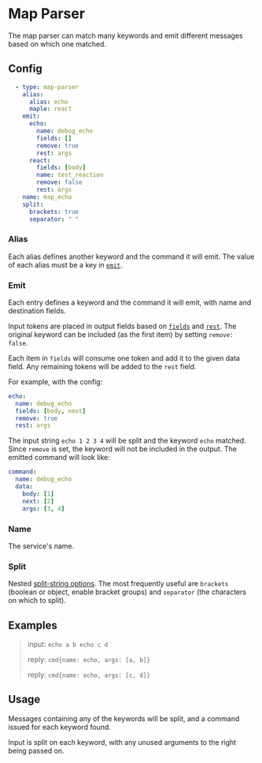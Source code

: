 # Map Parser

The map parser can match many keywords and emit different messages based on which one matched.

## Config

```yaml
  - type: map-parser
    alias:
      alias: echo
      maple: react
    emit:
      echo:
        name: debug_echo
        fields: []
        remove: true
        rest: args
      react:
        fields: [body]
        name: test_reaction
        remove: false
        rest: args
    name: map_echo
    split:
      brackets: true
      separator: " "
```

### Alias

Each alias defines another keyword and the command it will emit. The value of each alias must be a key in
[`emit`](#emit).

### Emit

Each entry defines a keyword and the command it will emit, with name and destination fields.

Input tokens are placed in output fields based on [`fields`](#fields) and [`rest`](#rest). The original keyword can be
included (as the first item) by setting `remove: false`.

Each item in `fields` will consume one token and add it to the given data field. Any remaining tokens will be added to
the `rest` field.

For example, with the config:

```yaml
echo:
  name: debug_echo
  fields: [body, next]
  remove: true
  rest: args
```

The input string `echo 1 2 3 4` will be split and the keyword `echo` matched. Since `remove` is set, the keyword will
not be included in the output. The emitted command will look like:

```yaml
command:
  name: debug_echo
  data:
    body: [1]
    next: [2]
    args: [3, 4]
```

### Name

The service's name.

### Split

Nested [split-string options](https://www.npmjs.com/package/split-string#options). The most frequently useful are
`brackets` (boolean or object, enable bracket groups) and `separator` (the characters on which to split).

## Examples

> input: `echo a b echo c d`
>
> reply: `cmd{name: echo, args: [a, b]}`
>
> reply: `cmd{name: echo, args: [c, d]}`

## Usage

Messages containing any of the keywords will be split, and a command issued for each keyword found.

Input is split on each keyword, with any unused arguments to the right being passed on.

